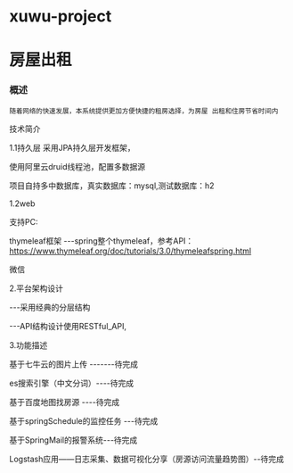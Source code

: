 # xuwu-project
# 房屋出租

### 概述

``随着网络的快速发展，本系统提供更加方便快捷的租房选择，为房屋
出租和住房节省时间内``

技术简介

1.1持久层
采用JPA持久层开发框架，

使用阿里云druid线程池，配置多数据源

项目自持多中数据库，真实数据库：mysql,测试数据库：h2

1.2web

支持PC:

thymeleaf框架
---spring整个thymeleaf，参考API：https://www.thymeleaf.org/doc/tutorials/3.0/thymeleafspring.html

微信

2.平台架构设计

---采用经典的分层结构

---API结构设计使用RESTful_API,

3.功能描述

 基于七牛云的图片上传   -------待完成
 
 es搜索引擎（中文分词）----待完成
 
 基于百度地图找房源 ----待完成
 
 基于springSchedule的监控任务 ---待完成
 
 基于SpringMail的报警系统---待完成
 
 Logstash应用——日志采集、数据可视化分享（房源访问流量趋势图）--待完成
 
 
 

